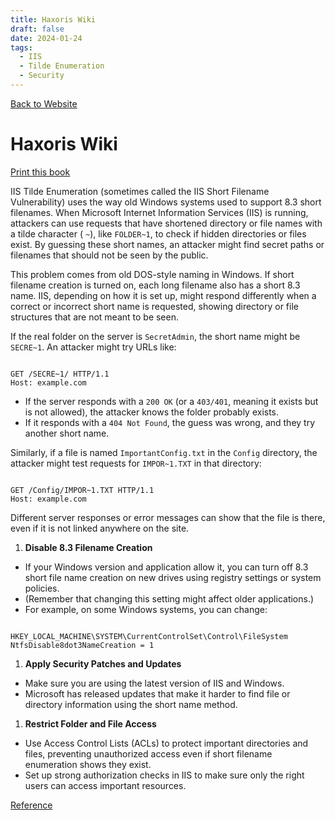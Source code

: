 ```yaml
---
title: Haxoris Wiki
draft: false
date: 2024-01-24
tags:
  - IIS
  - Tilde Enumeration
  - Security
---
```


[Back to Website](https://haxoris.com/)

# Haxoris Wiki

[Print this book](https://haxoris.com/haxoris-wiki/print.html)

IIS Tilde Enumeration (sometimes called the IIS Short Filename Vulnerability) uses the way old Windows systems used to support 8.3 short filenames. When Microsoft Internet Information Services (IIS) is running, attackers can use requests that have shortened directory or file names with a tilde character ( `~`), like `FOLDER~1`, to check if hidden directories or files exist. By guessing these short names, an attacker might find secret paths or filenames that should not be seen by the public.

This problem comes from old DOS-style naming in Windows. If short filename creation is turned on, each long filename also has a short 8.3 name. IIS, depending on how it is set up, might respond differently when a correct or incorrect short name is requested, showing directory or file structures that are not meant to be seen.

If the real folder on the server is `SecretAdmin`, the short name might be `SECRE~1`. An attacker might try URLs like:

```

GET /SECRE~1/ HTTP/1.1
Host: example.com

```

- If the server responds with a `200 OK` (or a `403/401`, meaning it exists but is not allowed), the attacker knows the folder probably exists.
- If it responds with a `404 Not Found`, the guess was wrong, and they try another short name.

Similarly, if a file is named `ImportantConfig.txt` in the `Config` directory, the attacker might test requests for `IMPOR~1.TXT` in that directory:

```

GET /Config/IMPOR~1.TXT HTTP/1.1
Host: example.com

```

Different server responses or error messages can show that the file is there, even if it is not linked anywhere on the site.

1. **Disable 8.3 Filename Creation**

- If your Windows version and application allow it, you can turn off 8.3 short file name creation on new drives using registry settings or system policies.
- (Remember that changing this setting might affect older applications.)
- For example, on some Windows systems, you can change:

```

HKEY_LOCAL_MACHINE\SYSTEM\CurrentControlSet\Control\FileSystem
NtfsDisable8dot3NameCreation = 1

```

1. **Apply Security Patches and Updates**
- Make sure you are using the latest version of IIS and Windows.
- Microsoft has released updates that make it harder to find file or directory information using the short name method.
1. **Restrict Folder and File Access**
- Use Access Control Lists (ACLs) to protect important directories and files, preventing unauthorized access even if short filename enumeration shows they exist.
- Set up strong authorization checks in IIS to make sure only the right users can access important resources.

[Reference](https://haxoris.com/haxoris-wiki/print.html)
